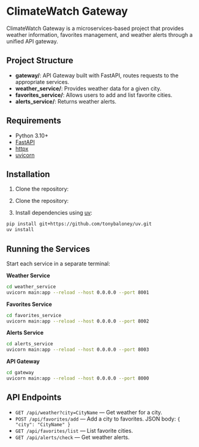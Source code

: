 # ClimateWatch Gateway

ClimateWatch Gateway is a microservices-based project that provides weather information, favorites management, and weather alerts through a unified API gateway.

## Project Structure

- **gateway/**: API Gateway built with FastAPI, routes requests to the appropriate services.
- **weather_service/**: Provides weather data for a given city.
- **favorites_service/**: Allows users to add and list favorite cities.
- **alerts_service/**: Returns weather alerts.

## Requirements

- Python 3.10+
- [FastAPI](https://fastapi.tiangolo.com/)
- [httpx](https://www.python-httpx.org/)
- [uvicorn](https://www.uvicorn.org/)

## Installation

1. Clone the repository:

1. Clone the repository:

2. Install dependencies using [uv](https://github.com/tonybaloney/uv):

```bash
pip install git+https://github.com/tonybaloney/uv.git
uv install
```

## Running the Services

Start each service in a separate terminal:

**Weather Service**
```bash
cd weather_service
uvicorn main:app --reload --host 0.0.0.0 --port 8001
```

**Favorites Service**
```bash
cd favorites_service
uvicorn main:app --reload --host 0.0.0.0 --port 8002
```

**Alerts Service**
```bash
cd alerts_service
uvicorn main:app --reload --host 0.0.0.0 --port 8003
```

**API Gateway**
```bash
cd gateway
uvicorn main:app --reload --host 0.0.0.0 --port 8000
```

## API Endpoints

- `GET /api/weather?city=CityName` — Get weather for a city.
- `POST /api/favorites/add` — Add a city to favorites. JSON body: `{ "city": "CityName" }`
- `GET /api/favorites/list` — List favorite cities.
- `GET /api/alerts/check` — Get weather alerts.